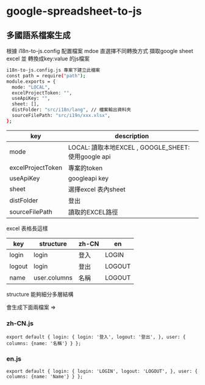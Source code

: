 # google-spreadsheet-to-js 

## 多國語系檔案生成
根據 i18n-to-js.config 配置檔案 mdoe 直選擇不同轉換方式
擷取google sheet excel 並 轉換成key:value 的js檔案



```bash
i18n-to-js.config.js 專案下建立此檔案
const path = require("path");
module.exports = {
  mode: "LOCAL",
  excelProjectToken: "",
  useApiKey: "",
  sheet: [],
  distFolder: "src/i18n/lang", // 檔案輸出資料夾
  sourceFilePath: "src/i19n/xxx.xlsx",
};

```

| key    | description |
|--------|--|
| mode   | LOCAL: 讀取本地EXCEL , GOOGLE_SHEET: 使用google api | 
| excelProjectToken | 專案的token | 
| useApiKey | googleapi key | 
| sheet | 選擇excel 表內sheet | 
| distFolder | 登出 | 
| sourceFilePath | 讀取的EXCEL路徑 | 


excel 表格長這樣

| key    | structure	   | zh-CN | en     |
|--------|--------------|-------|--------|
| login  | login        | 登入    | LOGIN  |
| logout | login        | 登出    | LOGOUT |
| name   | user.columns | 名稱    | LOGOUT |

structure 能夠細分多層結構

會生成下面兩檔案
=>
### zh-CN.js
`
export default {
  login: {
    login: '登入',
    logout: '登出',
  },
  user: {
    columns: {name: '名稱'}
  }
};
`


### en.js
`
export default {
  login: {
    login: 'LOGIN',
    logout: 'LOGOUT',
  },
  user: {
    columns: {name: 'Name'}
  }
};
`
